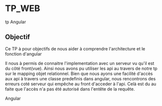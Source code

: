 # TP_WEB
tp Angular
## Objectif 
Ce TP à pour objectifs de nous aider à comprendre l'architecture et le fonction d'angular

Il nous à permis de connaitre l'implementation avec un serveur vu qu'il est du côté front(vue).
Ainsi nous avons pu utiliser les api au travers de notre tp sur le mapping objet relationnel.
Bien que nous ayons une facilité d'accès aux api à travers une classe predefinis dans angular,
nous rencontrons des erreurs coté serveur qui empêche au front d'acceder à l'api.
Celà est du au faite que l'accès n'a pas été autorisé dans l'entête de la requête.

Angular
